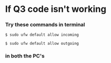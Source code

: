 # If Q3 code isn't working

### Try these commands in terminal

    $ sudo ufw default allow incoming

    $ sudo ufw default allow outgoing

### in both the PC's
